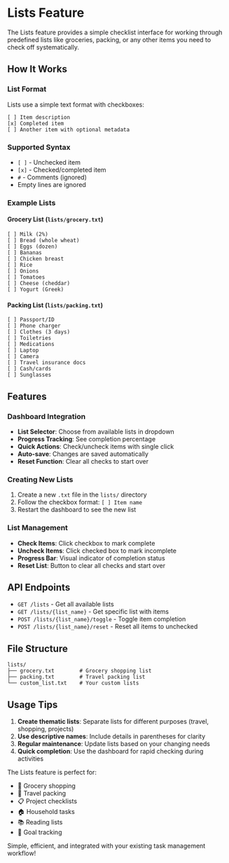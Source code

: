 # Lists Feature

The Lists feature provides a simple checklist interface for working through predefined lists like groceries, packing, or any other items you need to check off systematically.

## How It Works

### List Format
Lists use a simple text format with checkboxes:
```
[ ] Item description
[x] Completed item
[ ] Another item with optional metadata
```

### Supported Syntax
- `[ ]` - Unchecked item
- `[x]` - Checked/completed item  
- `#` - Comments (ignored)
- Empty lines are ignored

### Example Lists

#### Grocery List (`lists/grocery.txt`)
```
[ ] Milk (2%)
[ ] Bread (whole wheat)
[ ] Eggs (dozen)
[ ] Bananas
[ ] Chicken breast
[ ] Rice
[ ] Onions
[ ] Tomatoes
[ ] Cheese (cheddar)
[ ] Yogurt (Greek)
```

#### Packing List (`lists/packing.txt`)
```
[ ] Passport/ID
[ ] Phone charger
[ ] Clothes (3 days)
[ ] Toiletries
[ ] Medications
[ ] Laptop
[ ] Camera
[ ] Travel insurance docs
[ ] Cash/cards
[ ] Sunglasses
```

## Features

### Dashboard Integration
- **List Selector**: Choose from available lists in dropdown
- **Progress Tracking**: See completion percentage
- **Quick Actions**: Check/uncheck items with single click
- **Auto-save**: Changes are saved automatically
- **Reset Function**: Clear all checks to start over

### Creating New Lists
1. Create a new `.txt` file in the `lists/` directory
2. Follow the checkbox format: `[ ] Item name`
3. Restart the dashboard to see the new list

### List Management
- **Check Items**: Click checkbox to mark complete
- **Uncheck Items**: Click checked box to mark incomplete  
- **Progress Bar**: Visual indicator of completion status
- **Reset List**: Button to clear all checks and start over

## API Endpoints

- `GET /lists` - Get all available lists
- `GET /lists/{list_name}` - Get specific list with items
- `POST /lists/{list_name}/toggle` - Toggle item completion
- `POST /lists/{list_name}/reset` - Reset all items to unchecked

## File Structure
```
lists/
├── grocery.txt        # Grocery shopping list
├── packing.txt        # Travel packing list
└── custom_list.txt    # Your custom lists
```

## Usage Tips

1. **Create thematic lists**: Separate lists for different purposes (travel, shopping, projects)
2. **Use descriptive names**: Include details in parentheses for clarity
3. **Regular maintenance**: Update lists based on your changing needs
4. **Quick completion**: Use the dashboard for rapid checking during activities

The Lists feature is perfect for:
- 🛒 Grocery shopping
- 🧳 Travel packing  
- 📋 Project checklists
- 🏠 Household tasks
- 📚 Reading lists
- 🎯 Goal tracking

Simple, efficient, and integrated with your existing task management workflow!
